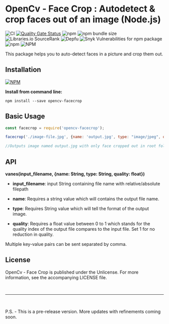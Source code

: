 # OpenCv - Face Crop : Autodetect & crop faces out of an image (Node.js)

![CI](https://github.com/arghyadeep-k/opencv-facecrop/workflows/CI/badge.svg?branch=master)
[![Quality Gate Status](https://sonarcloud.io/api/project_badges/measure?project=arghyadeep-k_opencv-facecrop&metric=alert_status)](https://sonarcloud.io/dashboard?id=arghyadeep-k_opencv-facecrop)
![npm](https://img.shields.io/npm/v/opencv-facecrop)
![npm bundle size](https://img.shields.io/bundlephobia/min/opencv-facecrop)
![Libraries.io SourceRank](https://img.shields.io/librariesio/sourcerank/npm/opencv-facecrop)
![Depfu](https://img.shields.io/depfu/arghyadeep-k/opencv-facecrop)
![Snyk Vulnerabilities for npm package](https://img.shields.io/snyk/vulnerabilities/npm/opencv-facecrop)
![npm](https://img.shields.io/npm/dt/opencv-facecrop)
![NPM](https://img.shields.io/npm/l/opencv-facecrop?color=blue)


This package helps you to auto-detect faces in a picture and crop them out.

## Installation

[![NPM](https://nodei.co/npm/opencv-facecrop.png)](https://nodei.co/npm/opencv-facecrop/)

**Install from command line:**

`npm install --save opencv-facecrop`



## Basic Usage
```javascript
const facecrop = require('opencv-facecrop');

facecrop('./image-file.jpg', {name: 'output.jpg', type: "image/jpeg", quality: 0.95 })

//Outputs image named output.jpg with only face cropped out in root folder
```

## API
**vanes(input_filename, {name: String, type: String, quality: float})**

- **input_filename**: input String containing file name with relative/absolute filepath

- **name**: Requires a string value which will contains the output file name.

- **type**: Requires String value which will tell the format of the output image.

- **quality**: Requires a float value between 0 to 1 which stands for the quality index of the output file compares to the input file. Set 1 for no reduction in quality.

Multiple key-value pairs can be sent separated by comma.

<!-- ## Defaults -->



## License

OpenCv - Face Crop is published under the Unlicense. For more information, see the accompanying LICENSE file. 

<br>

---

<br>

P.S. - This is a pre-release version. More updates with refinements coming soon.
